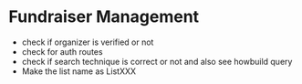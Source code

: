 # Fundraiser Management

- check if organizer is verified or not
- check for auth routes
- check if search technique is correct or not and also see howbuild query
- Make the list name as ListXXX
